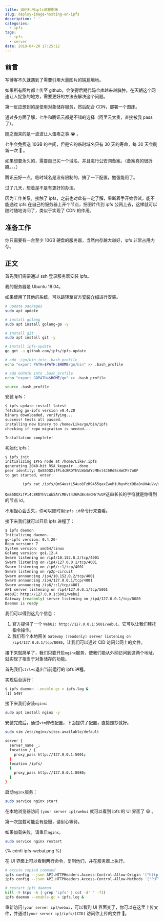 ```yaml
---
title: 如何利用ipfs部署图床
slug: deploy-image-hosting-on-ipfs
description: ' '
categories:
  - ipfs
tags:
  - ipfs
  - server
date: 2019-04-20 17:25:12
---
```


## 前言

写博客不久就遇到了需要引用大量图片的尴尬境地。

如果所有图片都上传至 github，会使得后期代码仓库越来越臃肿，在天朝这个网速让人捉急的地方，需要更好的方法去解决这个问题。

第一反应想到的是使用对象储存服务，然后配合 CDN，部署一个图床。

通过多方面了解，七牛和腾讯云都是不错的选择（阿里云太贵，直接被我 pass 了）。

随之而来的是一波波让人蛋疼之事 😭 。

七牛会免费送 10GB 的空间，但是它的临时域名只有 30 天的寿命，每 30 天会刷新一次 🤒 。

如果想要永久的，需要自己买一个域名，并且进行公安网备案。（备案真的很折腾。。。）

腾讯云好一点，临时域名是没有限制的，搞了一下配置，勉强能用了。

过了几天，想着是不是有更好的办法。

因为工作关系，接触了 ipfs，之前也对此有一定了解，果断着手开始尝试，能不能通过 ipfs 在自己的服务器上开个节点，把图片传到 ipfs 公网上去，这样就可以随时随地访问了，类似于实现了 CDN 的作用。

## 准备工作

你只需要有一台至少 10GB 硬盘的服务器，当然内存越大越好，ipfs 非常占用内存。

## 正文

首先我们需要通过 ssh 登录服务器安装 ipfs。

我的服务器是 Ubuntu 18.04。

如果使用了其他的系统，可以跳转至官方[安装介绍](https://docs.ipfs.io/introduction/install/)进行安装。

```bash
# update packages
sudo apt update

# install golang
sudo apt install golang-go -y

# install git
sudo apt install git -y

# install ipfs-update
go get -u github.com/ipfs/ipfs-update

# add ~/go/bin into .bash_profile
echo "export PATH=$PATH:$HOME/go/bin" >> .bash_profile

# add GOPATH into .bash_profile
echo "export GOPATH=$HOME/go" >> .bash_profile

source .bash_profile
```

安装 ipfs：

```bash
$ ipfs-update install latest
fetching go-ipfs version v0.4.20
binary downloaded, verifying...
success! tests all passed.
installing new binary to /home/Like/go/bin/ipfs
checking if repo migration is needed...

Installation complete!
```

初始化 ipfs：

```bash
$ ipfs init
initializing IPFS node at /home/Like/.ipfs
generating 2048-bit RSA keypair...done
peer identity: QmS5DQXifPi4cBRDYhVLWbSAYcMEvt4J6RdBs4mCMr7oUP
to get started, enter:

        ipfs cat /ipfs/QmS4ustL54uo8FzR9455qaxZwuMiUhyvMcX9Ba8nUH4uVv/readme
```

`QmS5DQXifPi4cBRDYhVLWbSAYcMEvt4J6RdBs4mCMr7oUP`这串长长的字符就是你得到的节点 id。

不用担心会丢失，你可以随时用`ipfs id`命令行来查看。

接下来我们就可以开启 ipfs 进程了：

```bash
$ ipfs daemon
Initializing daemon...
go-ipfs version: 0.4.20-
Repo version: 7
System version: amd64/linux
Golang version: go1.12.4
Swarm listening on /ip4/10.152.0.2/tcp/4001
Swarm listening on /ip4/127.0.0.1/tcp/4001
Swarm listening on /ip6/::1/tcp/4001
Swarm listening on /p2p-circuit
Swarm announcing /ip4/10.152.0.2/tcp/4001
Swarm announcing /ip4/127.0.0.1/tcp/4001
Swarm announcing /ip6/::1/tcp/4001
API server listening on /ip4/127.0.0.1/tcp/5001
WebUI: http://127.0.0.1:5001/webui
Gateway (readonly) server listening on /ip4/127.0.0.1/tcp/8080
Daemon is ready
```

我们可以得到这几个信息：

1. 官方提供了一个 `WebUI: http://127.0.0.1:5001/webui`，它可以让我们拜托指令操作。
2. 我们有个本地网关 `Gateway (readonly) server listening on /ip4/127.0.0.1/tcp/8080`，让我们可以通过 CID 访问公网上的文件。

接下来就简单了，我们只要开启`nginx`服务，使我们能从外网访问到这两个地址，就实现了相当于对象储存的功能。

首先我们`ctrl+c`退出当前运行的 ipfs 进程。

实现后台运行：

```bash
$ ipfs daemon --enable-gc > ipfs.log &
[1] 5497
```

接下来我们安装`nginx`:

```bash
sudo apt install nginx -y
```

安装完成后，通过`vim`修改配置，下面提供了配置，直接照抄就好。

```bash
sudo vim /etc/nginx/sites-available/default
```

```bash
server {
  server_name _;
  location / {
    proxy_pass http://127.0.0.1:5001;
  }
  location /ipfs/
  {
    proxy_pass http://127.0.0.1:8080;
  }
}
```

启动`nginx`服务：

```bash
sudo service nginx start
```

在本地浏览器访问 `[your server ip]/webui` 就可以看到 ipfs 的 UI 界面了 😃 。

第一次加载可能会有些慢，请耐心等待。

如果加载失败，请重启`nginx`。

```bash
sudo service nginx restart
```

{% cdnfi ipfs-webui.png %}

在 UI 界面上可以看到两行命令，复制他们，并在服务器上执行。

```bash
# excute copied command
ipfs config --json API.HTTPHeaders.Access-Control-Allow-Origin '["http://[your server ip]", "http://127.0.0.1:5001", "https://webui.ipfs.io"]'
ipfs config --json API.HTTPHeaders.Access-Control-Allow-Methods '["PUT", "GET", "POST"]'

# restart ipfs daemon
kill -9 $(ps -A | grep 'ipfs' | cut -d' ' -f1)
ipfs daemon --enable-gc > ipfs.log &
```

重新访问`[your server ip]/webui`，可以看到 UI 界面变了，你可以在这里上传文件，并通过`[your server ip]/ipfs/[CID]` 访问你上传的文件 🎉。

